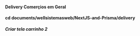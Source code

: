 #### Delivery Comerçios em Geral

#### cd documents/wellsistemasweb/NextJS-and-Prisma/delivery

##### Criar tela carrinho 2